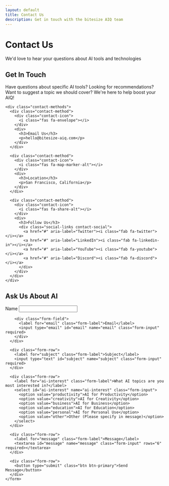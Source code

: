 ```yaml
---
layout: default
title: Contact Us
description: Get in touch with the bitesize AIQ team
---
```


<div class="page-header">
  <div class="container">
    <h1 class="page-title">Contact Us</h1>
    <p class="page-subtitle">We'd love to hear your questions about AI tools and technologies</p>
  </div>
</div>

<div class="page-content">
  <div class="contact-info">
    <h2>Get In Touch</h2>
    <p>Have questions about specific AI tools? Looking for recommendations? Want to suggest a topic we should cover? We're here to help boost your AIQ!</p>
    
    <div class="contact-methods">
      <div class="contact-method">
        <div class="contact-icon">
          <i class="fas fa-envelope"></i>
        </div>
        <div>
          <h3>Email Us</h3>
          <p>hello@bitesize-aiq.com</p>
        </div>
      </div>
      
      <div class="contact-method">
        <div class="contact-icon">
          <i class="fas fa-map-marker-alt"></i>
        </div>
        <div>
          <h3>Location</h3>
          <p>San Francisco, California</p>
        </div>
      </div>
      
      <div class="contact-method">
        <div class="contact-icon">
          <i class="fas fa-share-alt"></i>
        </div>
        <div>
          <h3>Follow Us</h3>
          <div class="social-links contact-social">
            <a href="#" aria-label="Twitter"><i class="fab fa-twitter"></i></a>
            <a href="#" aria-label="LinkedIn"><i class="fab fa-linkedin-in"></i></a>
            <a href="#" aria-label="YouTube"><i class="fab fa-youtube"></i></a>
            <a href="#" aria-label="Discord"><i class="fab fa-discord"></i></a>
          </div>
        </div>
      </div>
    </div>
  </div>
  
  <div class="contact-form-container">
    <h2>Ask Us About AI</h2>
    <form class="contact-form" action="#" method="POST">
      <div class="form-group">
        <div class="form-field">
          <label for="name" class="form-label">Name</label>
          <input type="text" id="name" name="name" class="form-input" required>
        </div>
        
        <div class="form-field">
          <label for="email" class="form-label">Email</label>
          <input type="email" id="email" name="email" class="form-input" required>
        </div>
      </div>
      
      <div class="form-row">
        <label for="subject" class="form-label">Subject</label>
        <input type="text" id="subject" name="subject" class="form-input" required>
      </div>
      
      <div class="form-row">
        <label for="ai-interest" class="form-label">What AI topics are you most interested in?</label>
        <select id="ai-interest" name="ai-interest" class="form-input">
          <option value="productivity">AI for Productivity</option>
          <option value="creativity">AI for Creativity</option>
          <option value="business">AI for Business</option>
          <option value="education">AI for Education</option>
          <option value="personal">AI for Personal Use</option>
          <option value="other">Other (Please specify in message)</option>
        </select>
      </div>
      
      <div class="form-row">
        <label for="message" class="form-label">Message</label>
        <textarea id="message" name="message" class="form-input" rows="6" required></textarea>
      </div>
      
      <div class="form-row">
        <button type="submit" class="btn btn-primary">Send Message</button>
      </div>
    </form>
  </div>
</div>
